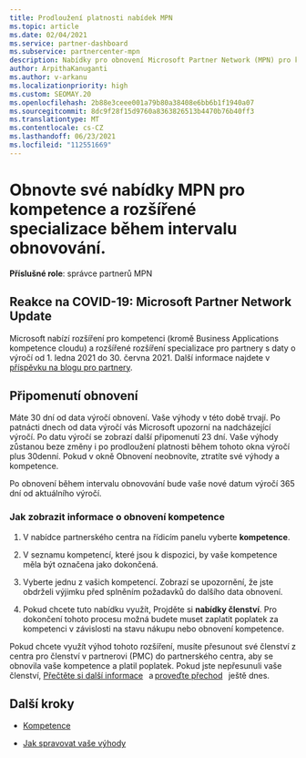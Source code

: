 ```yaml
---
title: Prodloužení platnosti nabídek MPN
ms.topic: article
ms.date: 02/04/2021
ms.service: partner-dashboard
ms.subservice: partnercenter-mpn
description: Nabídky pro obnovení Microsoft Partner Network (MPN) pro kompetence a rozšířené specializace – okno obnovení začíná výročí zakoupeného data a navíc jeden den.
author: ArpithaKanuganti
ms.author: v-arkanu
ms.localizationpriority: high
ms.custom: SEOMAY.20
ms.openlocfilehash: 2b88e3ceee001a79b80a38408e6bb6b1f1940a07
ms.sourcegitcommit: 8dc9f28f15d9760a8363826513b4470b76b40ff3
ms.translationtype: MT
ms.contentlocale: cs-CZ
ms.lasthandoff: 06/23/2021
ms.locfileid: "112551669"
---
```

# <a name="renew-your-mpn-offers-for-competencies-and-advanced-specializations-during-the-renewal-window"></a>Obnovte své nabídky MPN pro kompetence a rozšířené specializace během intervalu obnovování.

**Příslušné role**: správce partnerů MPN

## <a name="responding-to-covid-19-microsoft-partner-network-update"></a>Reakce na COVID-19: Microsoft Partner Network Update

Microsoft nabízí rozšíření pro kompetenci (kromě Business Applications kompetence cloudu) a rozšířené rozšíření specializace pro partnery s daty o výročí od 1. ledna 2021 do 30. června 2021. Další informace najdete v [příspěvku na blogu pro partnery](https://blogs.partner.microsoft.com/mpn/responding-to-covid-19-microsoft-partner-network/).

## <a name="renewal-reminders"></a>Připomenutí obnovení

Máte 30 dní od data výročí obnovení. Vaše výhody v této době trvají. Po patnácti dnech od data výročí vás Microsoft upozorní na nadcházející výročí. Po datu výročí se zobrazí další připomenutí 23 dní. Vaše výhody zůstanou beze změny i po prodloužení platnosti během tohoto okna výročí plus 30denní. Pokud v okně Obnovení neobnovíte, ztratíte své výhody a kompetence.

Po obnovení během intervalu obnovování bude vaše nové datum výročí 365 dní od aktuálního výročí.

### <a name="how-to-view-competency-renewal-information"></a>Jak zobrazit informace o obnovení kompetence

1. V nabídce partnerského centra na řídicím panelu vyberte **kompetence**.  

2. V seznamu kompetencí, které jsou k dispozici, by vaše kompetence měla být označena jako dokončená.  

3. Vyberte jednu z vašich kompetencí. Zobrazí se upozornění, že jste obdrželi výjimku před splněním požadavků do dalšího data obnovení.

4. Pokud chcete tuto nabídku využít, Projděte si **nabídky členství**. Pro dokončení tohoto procesu možná budete muset zaplatit poplatek za kompetenci v závislosti na stavu nákupu nebo obnovení kompetence.

Pokud chcete využít výhod tohoto rozšíření, musíte přesunout své členství z centra pro členství v partnerovi (PMC) do partnerského centra, aby se obnovila vaše kompetence a platil poplatek. Pokud jste nepřesunuli vaše členství, [Přečtěte si další informace](partner-membership-center-retirement-faq.md)   a [proveďte přechod](https://partners.microsoft.com/partnerprogram/Welcome.aspx)   ještě dnes.  

## <a name="next-steps"></a>Další kroky

- [Kompetence](learn-about-competencies.md)

- [Jak spravovat vaše výhody](manage-your-partner-network-benefits.md)

